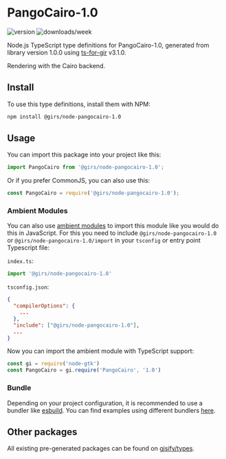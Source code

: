 
# PangoCairo-1.0

![version](https://img.shields.io/npm/v/@girs/node-pangocairo-1.0)
![downloads/week](https://img.shields.io/npm/dw/@girs/node-pangocairo-1.0)


Node.js TypeScript type definitions for PangoCairo-1.0, generated from library version 1.0.0 using [ts-for-gir](https://github.com/gjsify/ts-for-gir) v3.1.0.

Rendering with the Cairo backend.

## Install

To use this type definitions, install them with NPM:
```bash
npm install @girs/node-pangocairo-1.0
```

## Usage

You can import this package into your project like this:
```ts
import PangoCairo from '@girs/node-pangocairo-1.0';
```

Or if you prefer CommonJS, you can also use this:
```ts
const PangoCairo = require('@girs/node-pangocairo-1.0');
```

### Ambient Modules

You can also use [ambient modules](https://github.com/gjsify/ts-for-gir/tree/main/packages/cli#ambient-modules) to import this module like you would do this in JavaScript.
For this you need to include `@girs/node-pangocairo-1.0` or `@girs/node-pangocairo-1.0/import` in your `tsconfig` or entry point Typescript file:

`index.ts`:
```ts
import '@girs/node-pangocairo-1.0'
```

`tsconfig.json`:
```json
{
  "compilerOptions": {
    ...
  },
  "include": ["@girs/node-pangocairo-1.0"],
  ...
}
```

Now you can import the ambient module with TypeScript support: 

```ts
const gi = require('node-gtk')
const PangoCairo = gi.require('PangoCairo', '1.0')
```


### Bundle

Depending on your project configuration, it is recommended to use a bundler like [esbuild](https://esbuild.github.io/). You can find examples using different bundlers [here](https://github.com/gjsify/ts-for-gir/tree/main/examples).

## Other packages

All existing pre-generated packages can be found on [gjsify/types](https://github.com/gjsify/types).


